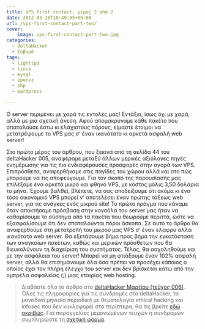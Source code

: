 ```yaml
---
title: VPS first contact, μέρος 2 από 2
date: 2012-03-10T10:49:05+00:00
url: /vps-first-contact-part-two/
cover:
    image: vps-first-contact-part-two.jpg
categories:
  - deltaHacker
  - Σοβαρά
tags:
  - lighttpd
  - linux
  - mysql
  - openvz
  - php
  - wordpress

---
```

O server περιμένει με χαρά τις εντολές μας! Εντάξει, ίσως όχι με χαρά, αλλά με μια σχετική άνεση. Αφού απομακρύναμε κάθε πακέτο που σπαταλούσε έστω κι ελάχιστους πόρους, είμαστε έτοιμοι να μετατρέψουμε το VPS μας σ’ έναν ικανότατο κι αρκετά ασφαλή web server!

Στο πρώτο μέρος του άρθρου, που ξεκινά από τη σελίδα 44 του deltaHacker 005, αναφέραμε μεταξύ άλλων μερικές αξιόλογες πηγές ενημέρωσης για τις πιο ενδιαφέρουσες προσφορές στην αγορά των VPS. Επιπρόσθετα, αναφερθήκαμε στις παγίδες του χώρου αλλά και στο πώς μπορούμε να τις αποφεύγουμε. Για τον σκοπό της παρουσίασής μας επιλέξαμε ένα αρκετά μικρό και φθηνό VPS, με κόστος μόλις 3,50 δολάρια το μήνα. Έχουμε βαλθεί, βλέπετε, να σας αποδείξουμε ότι ακόμα κι ένα τόσο οικονομικό VPS μπορεί ν’ αποτελέσει έναν πρώτης τάξεως web server, για τις ανάγκες ενός μικρού site! Το πρώτο πράγμα που κάναμε όταν αποκτήσαμε πρόσβαση στην κονσόλα του server μας ήταν να καθαρίσουμε το σύστημα από τα πακέτα που θεωρούμε περιττά, ώστε να εξασφαλίσουμε ότι δεν σπαταλούνται πόροι άσκοπα. Σε αυτό το άρθρο θα αναφερθούμε στη μετατροπή του μικρού μας VPS σ’ έναν ελαφρύ αλλά ικανότατο web server. Θα εξετάσουμε βήμα προς βήμα την εγκατάσταση των αναγκαίων πακέτων, καθώς και μερικών πρόσθετων που θα διευκολύνουν τη διαχείριση του συστήματος. Τέλος, θα ασχοληθούμε και με την ασφάλεια του server! Μπορεί να μη φτιάξουμε έναν 102% ασφαλή server, αλλά θα επισημάνουμε όλα όσα πρέπει να προσέχει κάποιος ο οποίος έχει τον πλήρη έλεγχο του server και δεν βρίσκεται κάτω από την ομπρέλα ασφαλείας (;) μιας εταιρίας web hosting.

> Διαβάστε όλο το άρθρο στο <a href="http://deltahacker.gr/2012/03/09/deltahacker-006-sneezy-spring-edition/" title="deltaHacker 006 – Sneezy Spring edition" target="_blank" rel="noopener noreferrer nofollow" class="broken_link">deltaHacker Μαρτίου (τεύχος 006)</a>. Όλες τις πληροφορίες για τις συνδρομές στο deltaHacker, το μοναδικό μηνιαίο περιοδικό με θεματολογία ethical hacking και infosec που δεν κυκλοφορεί στα περίπτερα, θα τις βρείτε <a href="http://deltahacker.gr/subscriptions/" title="Πληροφορίες συνδρομών" target="_blank" rel="noopener noreferrer nofollow" class="broken_link">εδώ ακριβώς</a>. Για παραγγελίες μεμονωμένων τευχών ή συνδρομών συμπληρώστε τη <a href="http://deltahacker.gr/order/" title="Αγορές τευχών & συνδρομών" target="_blank" rel="noopener noreferrer nofollow" class="broken_link">σχετική φόρμα</a>.